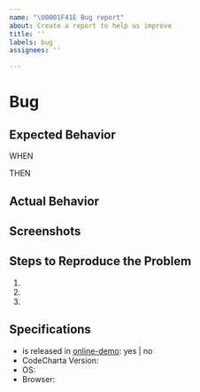 ```yaml
---
name: "\U0001F41E Bug report"
about: Create a report to help us improve
title: ''
labels: bug
assignees: ''

---
```


# Bug

## Expected Behavior

<GIVEN>

WHEN

THEN

## Actual Behavior


## Screenshots

## Steps to Reproduce the Problem
1.
1.
1.

## Specifications
- is released in [online-demo](https://maibornwolff.github.io/codecharta/visualization/app/index.html?file=codecharta.cc.json.gz&file=codecharta_analysis.cc.json.gz&currentFilesAreSampleFiles=true): yes | no
- CodeCharta Version:
- OS:
- Browser:
